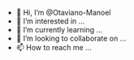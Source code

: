 - 👋 Hi, I’m @Otaviano-Manoel
- 👀 I’m interested in ...
- 🌱 I’m currently learning ...
- 💞️ I’m looking to collaborate on ...
- 📫 How to reach me ...

<!---
Otaviano-Manoel/Otaviano-Manoel is a ✨ special ✨ repository because its `README.md` (this file) appears on your GitHub profile.
You can click the Preview link to take a look at your changes.
--->
